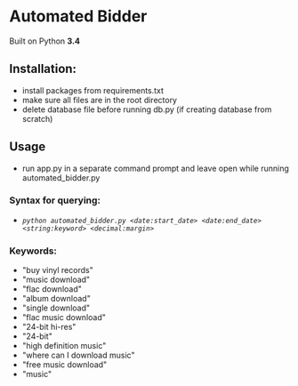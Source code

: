 # Automated Bidder

Built on Python **3.4**

## Installation:
- install packages from requirements.txt
- make sure all files are in the root directory
- delete database file before running db.py (if creating database from scratch)

## Usage
- run app.py in a separate command prompt and leave open while running automated_bidder.py

### Syntax for querying:
- *```python automated_bidder.py <date:start_date> <date:end_date> <string:keyword> <decimal:margin>```*

### Keywords:
- "buy vinyl records"
- "music download"
- "flac download"
- "album download"
- "single download"
- "flac music download"
- "24-bit hi-res"
- "24-bit"
- "high definition music"
- "where can I download music"
- "free music download"
- "music"
